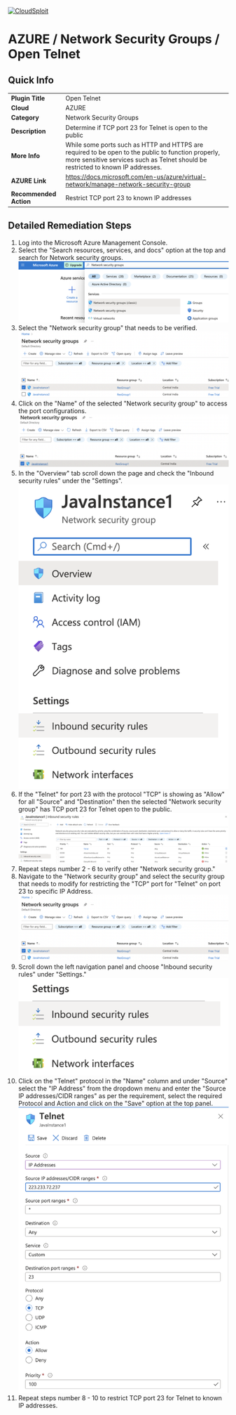 [![CloudSploit](https://cloudsploit.com/img/logo-new-big-text-100.png "CloudSploit")](https://cloudsploit.com)

# AZURE / Network Security Groups / Open Telnet

## Quick Info

| | |
|-|-|
| **Plugin Title** | Open Telnet |
| **Cloud** | AZURE |
| **Category** | Network Security Groups |
| **Description** | Determine if TCP port 23 for Telnet is open to the public |
| **More Info** | While some ports such as HTTP and HTTPS are required to be open to the public to function properly, more sensitive services such as Telnet should be restricted to known IP addresses. |
| **AZURE Link** | https://docs.microsoft.com/en-us/azure/virtual-network/manage-network-security-group |
| **Recommended Action** | Restrict TCP port 23 to known IP addresses |

## Detailed Remediation Steps


1. Log into the Microsoft Azure Management Console.
2. Select the "Search resources, services, and docs" option at the top and search for Network security groups. </br> <img src="/resources/azure/networksecuritygroups/open-telnet/step2.png"/>
3. Select the "Network security group" that needs to be verified. </br> <img src="/resources/azure/networksecuritygroups/open-telnet/step3.png"/>
4. Click on the "Name" of the selected "Network security group" to access the port configurations. </br> <img src="/resources/azure/networksecuritygroups/open-telnet/step4.png"/>
5. In the "Overview" tab scroll down the page and check the "Inbound security rules" under the "Settings". </br> <img src="/resources/azure/networksecuritygroups/open-telnet/step5.png"/>
6. If the "Telnet" for port 23 with the protocol "TCP" is showing as "Allow" for all "Source" and "Destination" then the selected  "Network security group" has TCP port 23 for Telnet open to the public. </br> <img src="/resources/azure/networksecuritygroups/open-telnet/step6.png"/>
7. Repeat steps number 2 - 6 to verify other "Network security group." </br>
8. Navigate to the "Network security group" and select the security group that needs to modify for restricting the "TCP" port for "Telnet" on port 23 to specific IP Address.</br> <img src="/resources/azure/networksecuritygroups/open-telnet/step8.png"/>
9. Scroll down the left navigation panel and choose "Inbound security rules" under "Settings."</br> <img src="/resources/azure/networksecuritygroups/open-telnet/step9.png"/>
10. Click on the "Telnet" protocol in the "Name" column and under "Source" select the "IP Address" from the dropdown menu and enter the "Source IP addresses/CIDR ranges" as per the requirement, select the required Protocol and Action and click on the "Save" option at the top panel. </br> <img src="/resources/azure/networksecuritygroups/open-telnet/step10.png"/>
11. Repeat steps number 8 - 10 to restrict TCP port 23 for Telnet to known IP addresses.</br>
